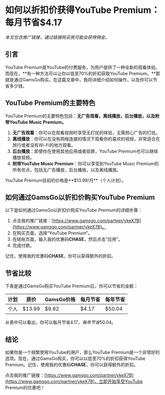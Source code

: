 # 如何以折扣价获得YouTube Premium：每月节省$4.17

*本文包含推广链接，通过链接购买我可能会获得佣金。*

## 引言

YouTube Premium是YouTube的付费服务，为用户提供了一种全新的观看体验。而现在，**有一种方法可以让你以低至70%的折扣获取YouTube Premium。**那就是通过GamsGo购买。在这篇文章中，我将详细介绍如何操作，以及你可以节省多少钱。

## YouTube Premium的主要特色

YouTube Premium的主要特色包括：**无广告观看，离线播放，后台播放，以及附带YouTube Music Premium。**

1. **无广告观看**：你可以在观看视频时享受无打扰的体验，无需担心广告的打扰。
2. **离线播放**：你可以在没有网络连接的情况下观看你的喜欢的视频，非常适合在旅行或者没有Wi-Fi的地方观看。
3. **后台播放**：即使你在使用其他应用或者锁屏，YouTube Premium也可以继续播放视频。
4. **附带YouTube Music Premium**：你可以享受到YouTube Music Premium的所有优点，包括无广告播放，后台播放，以及离线播放。

YouTube Premium目前的价格是**$13.99/月**（个人计划）。

## 如何通过GamsGo以折扣价购买YouTube Premium

以下是如何通过GamsGo以折扣价购买YouTube Premium的详细步骤：

1. 点击我的推广链接：[https://www.gamsgo.com/partner/ykeX7B](https://www.gamsgo.com/partner/ykeX7B)。
2. 在购买页面，选择“YouTube Premium”。
3. 在结账页面，输入我的优惠码**CHASE**，然后点击“应用”。
4. 完成付款。

记住，使用我的优惠码**CHASE**，你可以获得额外的折扣。

## 节省比较

下表是通过GamsGo购买YouTube Premium后，你可以节省的金额：

| 计划 | 原价 | GamsGo价格 | 每月节省 | 每年节省 |
| ---- | ---- | --------- | ------- | ------- |
| 个人 | $13.99 | $9.82 | $4.17 | $50.04 |

从表中可以看出，你可以每月节省$4.17，每年节省$50.04。

## 结论

如果你是一个频繁使用YouTube的用户，那么YouTube Premium是一个非常好的选项。现在，通过GamsGo购买，你可以以低至70%的折扣获得YouTube Premium。记住，使用我的优惠码**CHASE**，你可以获得额外的折扣。

点击我的推广链接：[https://www.gamsgo.com/partner/ykeX7B](https://www.gamsgo.com/partner/ykeX7B)，立即开始享受YouTube Premium的优惠吧！